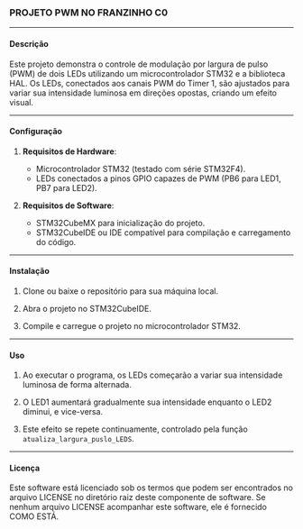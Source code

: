 ### PROJETO PWM NO FRANZINHO C0

---

#### Descrição

Este projeto demonstra o controle de modulação por largura de pulso (PWM) de dois LEDs utilizando um microcontrolador STM32 e a biblioteca HAL. Os LEDs, conectados aos canais PWM do Timer 1, são ajustados para variar sua intensidade luminosa em direções opostas, criando um efeito visual.

---

#### Configuração

1. **Requisitos de Hardware**:
   - Microcontrolador STM32 (testado com série STM32F4).
   - LEDs conectados a pinos GPIO capazes de PWM (PB6 para LED1, PB7 para LED2).

2. **Requisitos de Software**:
   - STM32CubeMX para inicialização do projeto.
   - STM32CubeIDE ou IDE compatível para compilação e carregamento do código.

---

#### Instalação

1. Clone ou baixe o repositório para sua máquina local.
   

2. Abra o projeto no STM32CubeIDE.

3. Compile e carregue o projeto no microcontrolador STM32.

---

#### Uso

1. Ao executar o programa, os LEDs começarão a variar sua intensidade luminosa de forma alternada.

2. O LED1 aumentará gradualmente sua intensidade enquanto o LED2 diminui, e vice-versa.

3. Este efeito se repete continuamente, controlado pela função `atualiza_largura_puslo_LEDS`.

---

#### Licença

Este software está licenciado sob os termos que podem ser encontrados no arquivo LICENSE no diretório raiz deste componente de software. Se nenhum arquivo LICENSE acompanhar este software, ele é fornecido COMO ESTÁ.

